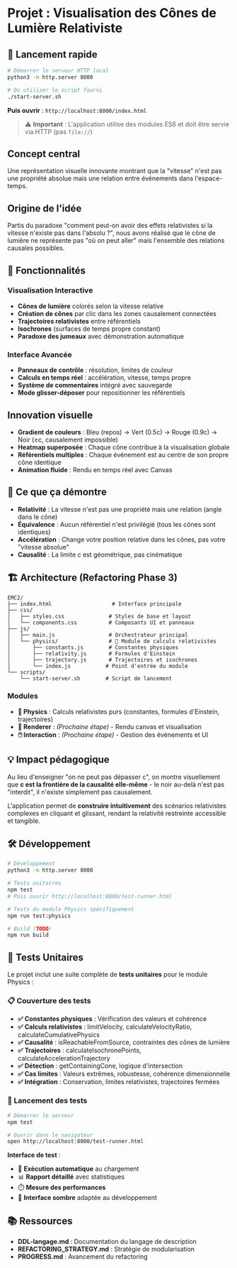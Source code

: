 # Projet : Visualisation des Cônes de Lumière Relativiste

## 🚀 Lancement rapide

```bash
# Démarrer le serveur HTTP local
python3 -m http.server 8000

# Ou utiliser le script fourni
./start-server.sh
```

**Puis ouvrir** : `http://localhost:8000/index.html`

> ⚠️ **Important** : L'application utilise des modules ES6 et doit être servie via HTTP (pas `file://`)

## Concept central
Une représentation visuelle innovante montrant que la "vitesse" n'est pas une propriété absolue mais une relation entre événements dans l'espace-temps.

## Origine de l'idée
Partis du paradoxe "comment peut-on avoir des effets relativistes si la vitesse n'existe pas dans l'absolu ?", nous avons réalisé que le cône de lumière ne représente pas "où on peut aller" mais l'ensemble des relations causales possibles.

## 🎨 Fonctionnalités

### Visualisation Interactive
- **Cônes de lumière** colorés selon la vitesse relative
- **Création de cônes** par clic dans les zones causalement connectées
- **Trajectoires relativistes** entre référentiels
- **Isochrones** (surfaces de temps propre constant)
- **Paradoxe des jumeaux** avec démonstration automatique

### Interface Avancée
- **Panneaux de contrôle** : résolution, limites de couleur
- **Calculs en temps réel** : accélération, vitesse, temps propre
- **Système de commentaires** intégré avec sauvegarde
- **Mode glisser-déposer** pour repositionner les référentiels

## Innovation visuelle

- **Gradient de couleurs** : Bleu (repos) → Vert (0.5c) → Rouge (0.9c) → Noir (≥c, causalement impossible)
- **Heatmap superposée** : Chaque cône contribue à la visualisation globale
- **Référentiels multiples** : Chaque événement est au centre de son propre cône identique
- **Animation fluide** : Rendu en temps réel avec Canvas

## 🧮 Ce que ça démontre

- **Relativité** : La vitesse n'est pas une propriété mais une relation (angle dans le cône)
- **Équivalence** : Aucun référentiel n'est privilégié (tous les cônes sont identiques)
- **Accélération** : Change votre position relative dans les cônes, pas votre "vitesse absolue"
- **Causalité** : La limite c est géométrique, pas cinématique

## 🏗️ Architecture (Refactoring Phase 3)

```
EMC2/
├── index.html                   # Interface principale
├── css/
│   ├── styles.css              # Styles de base et layout
│   └── components.css          # Composants UI et panneaux
├── js/
│   ├── main.js                 # Orchestrateur principal
│   └── physics/                # 🧮 Module de calculs relativistes
│       ├── constants.js        # Constantes physiques
│       ├── relativity.js       # Formules d'Einstein
│       ├── trajectory.js       # Trajectoires et isochrones
│       └── index.js           # Point d'entrée du module
└── scripts/
    └── start-server.sh        # Script de lancement
```

### Modules
- **🧮 Physics** : Calculs relativistes purs (constantes, formules d'Einstein, trajectoires)
- **🎨 Renderer** : *(Prochaine étape)* - Rendu canvas et visualisation
- **🖱️ Interaction** : *(Prochaine étape)* - Gestion des événements et UI

## 💡 Impact pédagogique

Au lieu d'enseigner "on ne peut pas dépasser c", on montre visuellement que **c est la frontière de la causalité elle-même** - le noir au-delà n'est pas "interdit", il n'existe simplement pas causalement.

L'application permet de **construire intuitivement** des scénarios relativistes complexes en cliquant et glissant, rendant la relativité restreinte accessible et tangible.

## 🛠️ Développement

```bash
# Développement
python3 -m http.server 8000

# Tests unitaires
npm test
# Puis ouvrir http://localhost:8000/test-runner.html

# Tests du module Physics spécifiquement  
npm run test:physics

# Build (TODO)  
npm run build
```

## 🧪 Tests Unitaires

Le projet inclut une suite complète de **tests unitaires** pour le module Physics :

### 📋 Couverture des tests
- **✅ Constantes physiques** : Vérification des valeurs et cohérence
- **✅ Calculs relativistes** : limitVelocity, calculateVelocityRatio, calculateCumulativePhysics
- **✅ Causalité** : isReachableFromSource, contraintes des cônes de lumière  
- **✅ Trajectoires** : calculateIsochronePoints, calculateAccelerationTrajectory
- **✅ Détection** : getContainingCone, logique d'intersection
- **✅ Cas limites** : Valeurs extrêmes, robustesse, cohérence dimensionnelle
- **✅ Intégration** : Conservation, limites relativistes, trajectoires fermées

### 🚀 Lancement des tests
```bash
# Démarrer le serveur
npm test

# Ouvrir dans le navigateur  
open http://localhost:8000/test-runner.html
```

**Interface de test** :
- 🎯 **Exécution automatique** au chargement
- 📊 **Rapport détaillé** avec statistiques
- ⏱️ **Mesure des performances** 
- 🎨 **Interface sombre** adaptée au développement

## 📚 Ressources

- **DDL-langage.md** : Documentation du langage de description
- **REFACTORING_STRATEGY.md** : Stratégie de modularisation
- **PROGRESS.md** : Avancement du refactoring